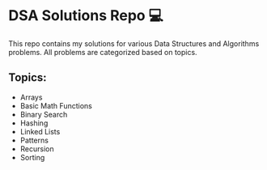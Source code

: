 # DSA Solutions Repo 💻

This repo contains my solutions for various Data Structures and Algorithms problems. All problems are categorized based on topics.

## Topics:

- Arrays 
- Basic Math Functions 
- Binary Search 
- Hashing 
- Linked Lists 
- Patterns 
- Recursion 
- Sorting 
